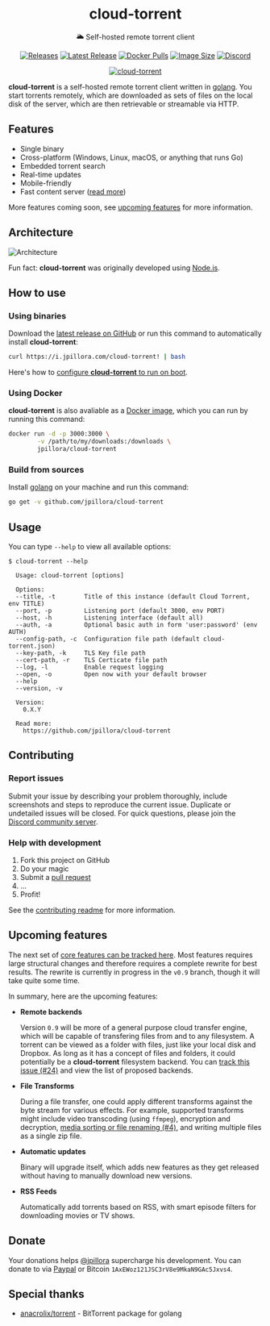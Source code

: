 <div align="center">

# cloud-torrent

:sun_behind_large_cloud: Self-hosted remote torrent client

[![Releases][shield-total-dl]][link-release]
[![Latest Release][shield-release]][link-release-latest]
[![Docker Pulls][shield-docker-pulls]][link-docker]
[![Image Size][shield-docker-size]][link-docker]
[![Discord][shield-discord]](https://discord.gg/x4sa3fP)

[![cloud-torrent](https://griko.keybase.pub/shared/screenshots/cloud-torrent-preview.png)](.)

</div>

**cloud-torrent** is a self-hosted remote torrent client written in
[golang](https://golang.org). You start torrents remotely, which are downloaded
as sets of files on the local disk of the server, which are then retrievable or
streamable via HTTP.

## Features

- Single binary
- Cross-platform (Windows, Linux, macOS, or anything that runs Go)
- Embedded torrent search
- Real-time updates
- Mobile-friendly
- Fast content server ([read more](http://golang.org/pkg/net/http/#ServeContent))

More features coming soon, see [upcoming features](#upcoming-features) for more
information.

## Architecture

![Architecture][image-arch]

Fun fact: **cloud-torrent** was originally developed using
[Node.js](https://github.com/jpillora/node-torrent-cloud).

## How to use

### Using binaries

Download the [latest release on GitHub][link-release-latest] or run this
command to automatically install **cloud-torrent**:

```sh
curl https://i.jpillora.com/cloud-torrent! | bash
```

Here's how to [configure **cloud-torrent** to run on boot][wiki-autorun].

### Using Docker

**cloud-torrent** is also avaliable as a [Docker image][link-docker], which you
can run by running this command:

```sh
docker run -d -p 3000:3000 \
        -v /path/to/my/downloads:/downloads \
        jpillora/cloud-torrent
```

### Build from sources

Install [golang](https://golang.org/dl) on your machine and run this command:

```sh
go get -v github.com/jpillora/cloud-torrent
```

## Usage

You can type `--help` to view all available options:

```text
$ cloud-torrent --help

  Usage: cloud-torrent [options]

  Options:
  --title, -t        Title of this instance (default Cloud Torrent, env TITLE)
  --port, -p         Listening port (default 3000, env PORT)
  --host, -h         Listening interface (default all)
  --auth, -a         Optional basic auth in form 'user:password' (env AUTH)
  --config-path, -c  Configuration file path (default cloud-torrent.json)
  --key-path, -k     TLS Key file path
  --cert-path, -r    TLS Certicate file path
  --log, -l          Enable request logging
  --open, -o         Open now with your default browser
  --help
  --version, -v

  Version:
    0.X.Y

  Read more:
    https://github.com/jpillora/cloud-torrent
```

## Contributing

### Report issues

Submit your issue by describing your problem thoroughly, include screenshots
and steps to reproduce the current issue. Duplicate or undetailed issues will
be closed. For quick questions, please join the
[Discord community server](https://discord.gg/x4sa3fP).

### Help with development

1. Fork this project on GitHub
2. Do your magic
3. Submit a [pull request](https://github.com/jpillora/cloud-torrent/compare)
4. ...
5. Profit!

See the [contributing readme][link-contribute] for more information.

## Upcoming features

The next set of [core features can be tracked here][link-upcoming]. Most
features requires large structural changes and therefore requires a complete
rewrite for best results. The rewrite is currently in progress in the `v0.9`
branch, though it will take quite some time.

In summary, here are the upcoming features:

- **Remote backends**

  Version `0.9` will be more of a general purpose cloud transfer engine, which
  will be capable of transfering files from and to any filesystem. A torrent
  can be viewed as a folder with files, just like your local disk and Dropbox.
  As long as it has a concept of files and folders, it could potentially be a
  **cloud-torrent** filesystem backend. You can
  [track this issue (#24)][link-issue-24] and view the list of proposed
  backends.

- **File Transforms**

  During a file transfer, one could apply different transforms against the byte
  stream for various effects. For example, supported transforms might include
  video transcoding (using `ffmpeg`), encryption and decryption,
  [media sorting or file renaming (#4)][link-issue-4], and writing multiple
  files as a single zip file.

- **Automatic updates**

  Binary will upgrade itself, which adds new features as they get released
  without having to manually download new versions.

- **RSS Feeds**

  Automatically add torrents based on RSS, with smart episode filters for
  downloading movies or TV shows.

## Donate

Your donations helps [@jpillora](https://github.com/jpillora) supercharge his
development. You can donate to via [Paypal][link-donate-paypal] or Bitcoin
`1AxEWoz121JSC3rV8e9MkaN9GAc5Jxvs4`.

## Special thanks

- [anacrolix/torrent](https://github.com/anacrolix/torrent) - BitTorrent
  package for golang

[image-arch]: https://docs.google.com/drawings/d/1ekyeGiehwQRyi6YfFA4_tQaaEpUaS8qihwJ-s3FT_VU/pub?w=606&h=305

[shield-discord]: https://img.shields.io/discord/457548371633373186.svg
[shield-docker-pulls]: https://img.shields.io/docker/pulls/jpillora/cloud-torrent.svg
[shield-docker-size]: https://images.microbadger.com/badges/image/jpillora/cloud-torrent.svg
[shield-release]: https://img.shields.io/github/release/jpillora/cloud-torrent.svg
[shield-total-dl]: https://img.shields.io/github/downloads/jpillora/cloud-torrent/total.svg

[link-contribute]: https://github.com/jpillora/cloud-torrent/blob/master/CONTRIBUTING.md
[link-docker]: https://hub.docker.com/r/jpillora/cloud-torrent
[link-donate-paypal]: https://www.paypal.com/cgi-bin/webscr?cmd=_xclick&business=dev%40jpillora%2ecom&lc=AU&item_name=Open%20Source%20Donation&button_subtype=services&currency_code=USD&bn=PP%2dBuyNowBF%3abtn_buynowCC_LG%2egif%3aNonHosted
[link-issue-4]: https://github.com/jpillora/cloud-torrent/issues/4
[link-issue-24]: https://github.com/jpillora/cloud-torrent/issues/24
[link-release]: https://github.com/jpillora/cloud-torrent/releases
[link-release-latest]: https://github.com/jpillora/cloud-torrent/releases/latest
[link-upcoming]: https://github.com/jpillora/cloud-torrent/issues?q=is%3Aopen+is%3Aissue+label%3Acore-feature

[wiki-autorun]: https://github.com/jpillora/cloud-torrent/wiki/Auto-Run-on-Reboot
